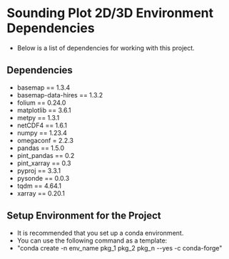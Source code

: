 # Sounding Plot 2D/3D Environment Dependencies
- Below is a list of dependencies for working with this project.

## Dependencies
- basemap == 1.3.4
- basemap-data-hires == 1.3.2
- folium == 0.24.0
- matplotlib == 3.6.1
- metpy == 1.3.1
- netCDF4 == 1.6.1
- numpy == 1.23.4
- omegaconf = 2.2.3
- pandas == 1.5.0
- pint_pandas == 0.2
- pint_xarray == 0.3
- pyproj == 3.3.1
- pysonde == 0.0.3
- tqdm == 4.64.1
- xarray == 0.20.1

## Setup Environment for the Project
- It is recommended that you set up a conda environment.
- You can use the following command as a template:
- "conda create -n env_name pkg_1 pkg_2 pkg_n --yes -c conda-forge"
